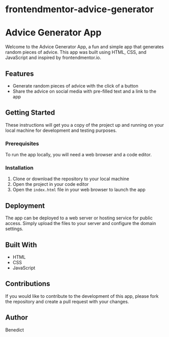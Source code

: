# frontendmentor-advice-generator

# Advice Generator App

Welcome to the Advice Generator App, a fun and simple app that generates random pieces of advice. This app was built using HTML, CSS, and JavaScript and inspired by frontendmentor.io. 

## Features

- Generate random pieces of advice with the click of a button
- Share the advice on social media with pre-filled text and a link to the app

## Getting Started

These instructions will get you a copy of the project up and running on your local machine for development and testing purposes. 

### Prerequisites

To run the app locally, you will need a web browser and a code editor.

### Installation

1. Clone or download the repository to your local machine
2. Open the project in your code editor
3. Open the `index.html` file in your web browser to launch the app

## Deployment

The app can be deployed to a web server or hosting service for public access. Simply upload the files to your server and configure the domain settings.

## Built With

- HTML
- CSS
- JavaScript

## Contributions

If you would like to contribute to the development of this app, please fork the repository and create a pull request with your changes. 

## Author

Benedict 

